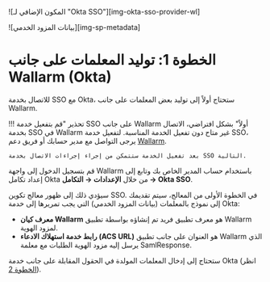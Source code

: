 ![المكون الإضافي لـ "Okta SSO"][img-okta-sso-provider-wl]

![بيانات المزود الخدمي][img-sp-metadata]

[doc-setup-idp]:                setup-idp.md

#   الخطوة 1: توليد المعلمات على جانب Wallarm (Okta)

للاتصال بخدمة SSO مع Okta، ستحتاج أولاً إلى توليد بعض المعلمات على جانب Wallarm.

!!! تحذير "قم بتفعيل خدمة SSO على جانب Wallarm أولاً"
    بشكل افتراضي، الاتصال بخدمة SSO في Wallarm غير متاح دون تفعيل الخدمة المناسبة. لتفعيل خدمة SSO، يرجى التواصل مع مدير حسابك أو فريق دعم [Wallarm](mailto:support@wallarm.com).

    بعد تفعيل الخدمة ستتمكن من إجراء إجراءات الاتصال بخدمة SSO التالية.

قم بتسجيل الدخول إلى واجهة Wallarm باستخدام حساب المدير الخاص بك وتابع إلى إعداد تكامل Okta من خلال **الإعدادات → التكامل → Okta SSO**.

سيؤدي ذلك إلى ظهور معالج تكوين SSO. في الخطوة الأولى من المعالج، سيتم تقديمك إلى نموذج بالمعلمات (بيانات المزود الخدمي) التي يجب تمريرها إلى خدمة Okta:
*   **معرف كيان Wallarm** هو معرف تطبيق فريد تم إنشاؤه بواسطة تطبيق Wallarm لمزود الهوية.
*   **رابط خدمة استهلاك الادعاء (ACS URL)** هو العنوان على جانب تطبيق Wallarm الذي يرسل إليه مزود الهوية الطلبات مع معلمة SamlResponse.

ستحتاج إلى إدخال المعلمات المولدة في الحقول المقابلة على جانب خدمة Okta (انظر [الخطوة 2][doc-setup-idp]).